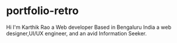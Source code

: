 # portfolio-retro
Hi I'm Karthik Rao a Web developer Based in Bengaluru India a web designer,UI/UX engineer, and an avid Information Seeker.
